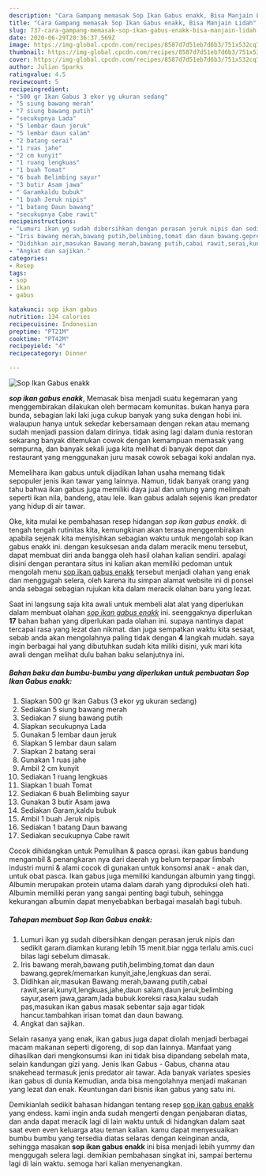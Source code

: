 ```yaml
---
description: "Cara Gampang memasak Sop Ikan Gabus enakk, Bisa Manjain Lidah"
title: "Cara Gampang memasak Sop Ikan Gabus enakk, Bisa Manjain Lidah"
slug: 737-cara-gampang-memasak-sop-ikan-gabus-enakk-bisa-manjain-lidah
date: 2020-06-29T20:36:37.569Z
image: https://img-global.cpcdn.com/recipes/8587d7d51eb7d6b3/751x532cq70/sop-ikan-gabus-enakk-foto-resep-utama.jpg
thumbnail: https://img-global.cpcdn.com/recipes/8587d7d51eb7d6b3/751x532cq70/sop-ikan-gabus-enakk-foto-resep-utama.jpg
cover: https://img-global.cpcdn.com/recipes/8587d7d51eb7d6b3/751x532cq70/sop-ikan-gabus-enakk-foto-resep-utama.jpg
author: Julian Sparks
ratingvalue: 4.5
reviewcount: 5
recipeingredient:
- "500 gr Ikan Gabus 3 ekor yg ukuran sedang"
- "5 siung bawang merah"
- "7 siung bawang putih"
- "secukupnya Lada"
- "5 lembar daun jeruk"
- "5 lembar daun salam"
- "2 batang serai"
- "1 ruas jahe"
- "2 cm kunyit"
- "1 ruang lengkuas"
- "1 buah Tomat"
- "6 buah Belimbing sayur"
- "3 butir Asam jawa"
- " Garamkaldu bubuk"
- "1 buah Jeruk nipis"
- "1 batang Daun bawang"
- "secukupnya Cabe rawit"
recipeinstructions:
- "Lumuri ikan yg sudah dibersihkan dengan perasan jeruk nipis dan sedikit garam.diamkan kurang lebih 15 menit.biar ngga terlalu amis.cuci bilas lagi sebelum dimasak."
- "Iris bawang merah,bawang putih,belimbing,tomat dan daun bawang.geprek/memarkan kunyit,jahe,lengkuas dan serai."
- "Didihkan air,masukan Bawang merah,bawang putih,cabai rawit,serai,kunyit,lengkuas,jahe,daun salam,daun jeruk,belimbing sayur,asem jawa,garam,lada bubuk.koreksi rasa,kalau sudah pas,masukan ikan gabus masak sebentar saja agar tidak hancur.tambahkan irisan tomat dan daun bawang."
- "Angkat dan sajikan."
categories:
- Resep
tags:
- sop
- ikan
- gabus

katakunci: sop ikan gabus 
nutrition: 134 calories
recipecuisine: Indonesian
preptime: "PT21M"
cooktime: "PT42M"
recipeyield: "4"
recipecategory: Dinner

---
```



![Sop Ikan Gabus enakk](https://img-global.cpcdn.com/recipes/8587d7d51eb7d6b3/751x532cq70/sop-ikan-gabus-enakk-foto-resep-utama.jpg)

<b><i>sop ikan gabus enakk</i></b>, Memasak bisa menjadi suatu kegemaran yang menggembirakan dilakukan oleh bermacam komunitas. bukan hanya para bunda, sebagian laki laki juga cukup banyak yang suka dengan hobi ini. walaupun hanya untuk sekedar kebersamaan dengan rekan atau memang sudah menjadi passion dalam dirinya. tidak asing lagi dalam dunia restoran sekarang banyak ditemukan cowok dengan kemampuan memasak yang sempurna, dan banyak sekali juga kita melihat di banyak depot dan restaurant yang menggunakan juru masak cowok sebagai koki andalan nya.

Memelihara ikan gabus untuk dijadikan lahan usaha memang tidak sepopuler jenis ikan tawar yang lainnya. Namun, tidak banyak orang yang tahu bahwa ikan gabus juga memiliki daya jual dan untung yang melimpah seperti ikan nila, bandeng, atau lele. Ikan gabus adalah sejenis ikan predator yang hidup di air tawar.

Oke, kita mulai ke pembahasan resep hidangan <i>sop ikan gabus enakk</i>. di tengah tengah rutinitas kita, kemungkinan akan terasa menggembirakan apabila sejenak kita menyisihkan sebagian waktu untuk mengolah sop ikan gabus enakk ini. dengan kesuksesan anda dalam meracik menu tersebut, dapat membuat diri anda bangga oleh hasil olahan kalian sendiri. apalagi disini dengan perantara situs ini kalian akan memiliki pedoman untuk mengolah menu <u>sop ikan gabus enakk</u> tersebut menjadi olahan yang enak dan menggugah selera, oleh karena itu simpan alamat website ini di ponsel anda sebagai sebagian rujukan kita dalam meracik olahan baru yang lezat.


Saat ini langsung saja kita awali untuk membeli alat alat yang diperlukan dalam membuat olahan <u><i>sop ikan gabus enakk</i></u> ini. seenggaknya diperlukan <b>17</b> bahan bahan yang diperlukan pada olahan ini. supaya nantinya dapat tercapai rasa yang lezat dan nikmat. dan juga sempatkan waktu kita sesaat, sebab anda akan mengolahnya paling tidak dengan <b>4</b> langkah mudah. saya ingin berbagai hal yang dibutuhkan sudah kita miliki disini, yuk mari kita awali dengan melihat dulu bahan baku selanjutnya ini.

<!--inarticleads1-->

##### Bahan baku dan bumbu-bumbu yang diperlukan untuk pembuatan Sop Ikan Gabus enakk:

1. Siapkan 500 gr Ikan Gabus (3 ekor yg ukuran sedang)
1. Sediakan 5 siung bawang merah
1. Sediakan 7 siung bawang putih
1. Siapkan secukupnya Lada
1. Gunakan 5 lembar daun jeruk
1. Siapkan 5 lembar daun salam
1. Siapkan 2 batang serai
1. Gunakan 1 ruas jahe
1. Ambil 2 cm kunyit
1. Sediakan 1 ruang lengkuas
1. Siapkan 1 buah Tomat
1. Sediakan 6 buah Belimbing sayur
1. Gunakan 3 butir Asam jawa
1. Sediakan  Garam,kaldu bubuk
1. Ambil 1 buah Jeruk nipis
1. Sediakan 1 batang Daun bawang
1. Sediakan secukupnya Cabe rawit


Cocok dihidangkan untuk Pemulihan &amp; pasca oprasi. ikan gabus bandung mengambil &amp; penangkaran nya dari daerah yg belum terpapar limbah industri murni &amp; alami cocok di gunakan untuk konsomsi anak - anak dan, untuk obat pasca. Ikan gabus juga memiliki kandungan albumin yang tinggi. Albumin merupakan protein utama dalam darah yang diproduksi oleh hati. Albumin memiliki peran yang sangai penting bagi tubuh, sehingga kekurangan albumin dapat menyebabkan berbagai masalah bagi tubuh. 

<!--inarticleads2-->

##### Tahapan membuat Sop Ikan Gabus enakk:

1. Lumuri ikan yg sudah dibersihkan dengan perasan jeruk nipis dan sedikit garam.diamkan kurang lebih 15 menit.biar ngga terlalu amis.cuci bilas lagi sebelum dimasak.
1. Iris bawang merah,bawang putih,belimbing,tomat dan daun bawang.geprek/memarkan kunyit,jahe,lengkuas dan serai.
1. Didihkan air,masukan Bawang merah,bawang putih,cabai rawit,serai,kunyit,lengkuas,jahe,daun salam,daun jeruk,belimbing sayur,asem jawa,garam,lada bubuk.koreksi rasa,kalau sudah pas,masukan ikan gabus masak sebentar saja agar tidak hancur.tambahkan irisan tomat dan daun bawang.
1. Angkat dan sajikan.


Selain rasanya yang enak, ikan gabus juga dapat diolah menjadi berbagai macam makanan seperti digoreng, di sop dan lainnya. Manfaat yang dihasilkan dari mengkonsumsi ikan ini tidak bisa dipandang sebelah mata, selain kandungan gizi yang. Jenis Ikan Gabus - Gabus, channa atau snakehead termasuk jenis predator air tawar. Ada banyak variates spesies ikan gabus di dunia Kemudian, anda bisa mengolahnya menjadi makanan yang lezat dan enak. Keuntungan dari bisnis ikan gabus yang satu ini. 

Demikianlah sedikit bahasan hidangan tentang resep <u>sop ikan gabus enakk</u> yang endess. kami ingin anda sudah mengerti dengan penjabaran diatas, dan anda dapat meracik lagi di lain waktu untuk di hidangkan dalam saat saat even even keluarga atau teman kalian. kamu dapat menyesuaikan bumbu bumbu yang tersedia diatas selaras dengan keinginan anda, sehingga masakan <b>sop ikan gabus enakk</b> ini bisa menjadi lebih yummy dan menggugah selera lagi. demikian pembahasan singkat ini, sampai bertemu lagi di lain waktu. semoga hari kalian menyenangkan.
